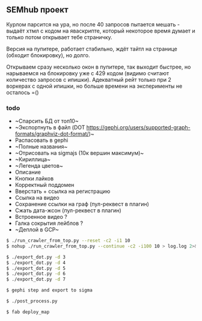 SEMhub проект 
---

Курлом парсится на ура, но после 40 запросов пытается мешать - выдаёт хтмл с кодом на яваскрипте, который некоторое время думает и только потом открывает тебе страничку.

Версия на пупитере, работает стабильно, ждёт тайтл на странице (обходит блокировку), но долго.

Открываем сразу несколько окон в пупитере, так выходит быстрее, но нарываемся на блокировку уже с 429 кодом (видимо считают количество запросов с ипишки).
Адекватный рейт только при 2 воркерах с одной ипишки, но больше времени на эксперименты не осталось =()



### todo
- ~Спарсить БД от топ10~
- ~Экспортнуть в файл (DOT https://gephi.org/users/supported-graph-formats/graphviz-dot-format/)~
- Распасовать в gephi
- ~Полные названия~
- ~Отрисовать на sigmajs (10к вершин максимум)~
- ~Кириллица~
- ~Легенда цветов~
- Описание
- Кнопки лайков
- Корректный поддомен
- Вверстать + ссылка на регистрацию
- Ссылка на видео
- Сохранение ссылки на граф (пул-реквест в плагин)
- Сжать дата-жсон (пул-реквест в плагин)
- Встроенное видео ?
- Галка сокрытия лейблов ?
- ~Деплой в GCP~ 



```bash
$ ./run_crawler_from_top.py --reset -c2 -i1 10
$ nohup ./run_crawler_from_top.py --continue -c2 -i100 10 > log.log 2>&1 &

$ ./export_dot.py -d 3
$ ./export_dot.py -d 4
$ ./export_dot.py -d 5
$ ./export_dot.py -d 6
$ ./export_dot.py -d 7

$ gephi step and export to sigma

$ ./post_process.py

$ fab deploy_map
```